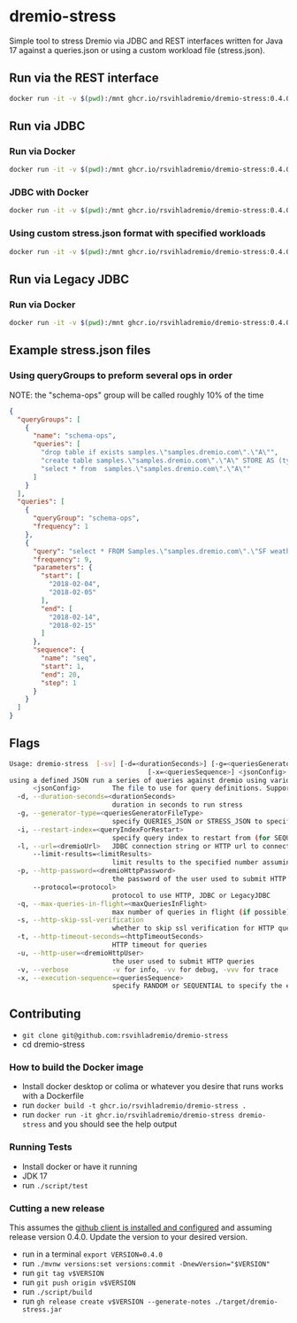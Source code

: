 # dremio-stress

Simple tool to stress Dremio via JDBC and REST interfaces written for Java 17 against a queries.json or using a custom workload file (stress.json).

## Run via the REST interface

```bash
docker run -it -v $(pwd):/mnt ghcr.io/rsvihladremio/dremio-stress:0.4.0 dremio-stress -g STRESS_JSON -u dremio -p dremio123 -l http://host.docker.internal:9047 /mnt/stress.json
```

## Run via JDBC


### Run via Docker

```bash
docker run -it -v $(pwd):/mnt ghcr.io/rsvihladremio/dremio-stress:0.4.0 dremio-stress -g QUERIES_JSON --protocol JDBC -l "jdbc:arrow-flight-sql://host.docker.internal:32010/?useEncryption=false&user=dremio&password=dremio123"  /mnt/queries.json
```

### JDBC with Docker

```bash
docker run -it -v $(pwd):/mnt ghcr.io/rsvihladremio/dremio-stress:0.4.0 dremio-stress -g QUERIES_JSON --protocol JDBC -l "jdbc:arrow-flight-sql://host.docker.internal:32010/?useEncryption=false&user=dremio&password=dremio123" /mnt/queries.json
```

### Using custom stress.json format with specified workloads

```bash
docker run -it -v $(pwd):/mnt ghcr.io/rsvihladremio/dremio-stress:0.4.0 dremio-stress -g STRESS_JSON --protocol JDBC -l "jdbc:arrow-flight-sql://host.docker.internal:32010/?useEncryption=false&user=dremio&password=dremio123" /mnt/stress.json
```

## Run via Legacy JDBC 


### Run via Docker

```bash
docker run -it -v $(pwd):/mnt ghcr.io/rsvihladremio/dremio-stress:0.4.0 dremio-stress -g QUERIES_JSON --protocol LegacyJDBC -l "jdbc:dremio:direct=host.docker.internal:31010;user=dremio;password=dremio123"  /mnt/queries.json
```
## Example stress.json files

### Using queryGroups to preform several ops in order

NOTE: the "schema-ops" group  will be called roughly 10% of the time

```json
{
  "queryGroups": [
	{
	  "name": "schema-ops",
	  "queries": [
        "drop table if exists samples.\"samples.dremio.com\".\"A\"",
		"create table samples.\"samples.dremio.com\".\"A\" STORE AS (type => 'iceberg') AS SELECT \"a\",\"b\" FROM (values('a', 'b')) as t(\"a\",\"b\")",
		"select * from  samples.\"samples.dremio.com\".\"A\""
	  ]
    }
  ],
  "queries": [
    {
      "queryGroup": "schema-ops",
      "frequency": 1
    },
    {
      "query": "select * FROM Samples.\"samples.dremio.com\".\"SF weather 2018-2019.csv\" where \"DATE\" between ':start' and ':end' and :seq = passenger_count",
      "frequency": 9,
      "parameters": {
        "start": [
          "2018-02-04",
          "2018-02-05"
        ],
        "end": [
          "2018-02-14",
          "2018-02-15"
        ]
      },
      "sequence": {
        "name": "seq",
        "start": 1,
        "end": 20,
        "step": 1
      }
    }
  ]
}
```


## Flags

```bash
Usage: dremio-stress  [-sv] [-d=<durationSeconds>] [-g=<queriesGeneratorFileType>] [-i=<queryIndexForRestart>] [-l=<dremioUrl>] [--limit-results=<limitResults>] [-p=<dremioHttpPassword>] [--protocol=<protocol>] [-q=<maxQueriesInFlight>] [-t=<httpTimeoutSeconds>] [-u=<dremioHttpUser>]
                                   [-x=<queriesSequence>] <jsonConfig> [COMMAND]
using a defined JSON run a series of queries against dremio using various approaches
      <jsonConfig>        The file to use for query definitions. Supports queries.json.gz, queries.json, or a directory of queries.json and a stress.json file with a defined workload (see example)
  -d, --duration-seconds=<durationSeconds>
                          duration in seconds to run stress
  -g, --generator-type=<queriesGeneratorFileType>
                          specify QUERIES_JSON or STRESS_JSON to specify the engine type
  -i, --restart-index=<queryIndexForRestart>
                          specify query index to restart from (for SEQUENTIAL execution-sequence only)
  -l, --url=<dremioUrl>   JDBC connection string or HTTP url to connect
      --limit-results=<limitResults>
                          limit results to the specified number assuming there is not already a LIMIT in the query. This is an easy way to just add some limits on the result set size
  -p, --http-password=<dremioHttpPassword>
                          the password of the user used to submit HTTP queries
      --protocol=<protocol>
                          protocol to use HTTP, JDBC or LegacyJDBC
  -q, --max-queries-in-flight=<maxQueriesInFlight>
                          max number of queries in flight (if possible)
  -s, --http-skip-ssl-verification
                          whether to skip ssl verification for HTTP queries or not
  -t, --http-timeout-seconds=<httpTimeoutSeconds>
                          HTTP timeout for queries
  -u, --http-user=<dremioHttpUser>
                          the user used to submit HTTP queries
  -v, --verbose           -v for info, -vv for debug, -vvv for trace
  -x, --execution-sequence=<queriesSequence>
                          specify RANDOM or SEQUENTIAL to specify the execution sequence
```

## Contributing 

* `git clone git@github.com:rsvihladremio/dremio-stress`
* cd dremio-stress

### How to build the Docker image

* Install docker desktop or colima or whatever you desire that runs works with a Dockerfile
* run `docker build -t ghcr.io/rsvihladremio/dremio-stress .`
* run `docker run -it ghcr.io/rsvihladremio/dremio-stress dremio-stress` and you should see the help output

### Running Tests

* Install docker or have it running
* JDK 17
* run `./script/test`

### Cutting a new release

This assumes the [github client is installed and configured](https://cli.github.com) and assuming release version 0.4.0. Update the version to your desired version.


* run in a terminal `export VERSION=0.4.0`
* run `./mvnw versions:set versions:commit -DnewVersion="$VERSION"`
* run `git tag v$VERSION`
* run `git push origin v$VERSION`
* run `./script/build`
* run `gh release create v$VERSION --generate-notes ./target/dremio-stress.jar`

